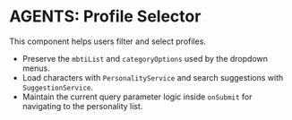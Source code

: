 # AGENTS: Profile Selector

This component helps users filter and select profiles.

- Preserve the `mbtiList` and `categoryOptions` used by the dropdown menus.
- Load characters with `PersonalityService` and search suggestions with `SuggestionService`.
- Maintain the current query parameter logic inside `onSubmit` for navigating to the personality list.
